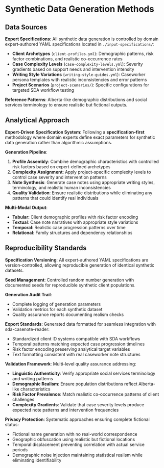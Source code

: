 # Synthetic Data Generation Methods

## Data Sources

**Expert Specifications**: All synthetic data generation is controlled by domain expert-authored YAML specifications located in `./input-specifications/`:

- **Client Archetypes** (`client-profiles.yml`): Demographic patterns, risk factor combinations, and realistic co-occurrence rates
- **Case Complexity Levels** (`case-complexity-levels.yml`): Severity gradients based on support needs and intervention intensity
- **Writing Style Variations** (`writing-style-guides.yml`): Caseworker persona templates with realistic inconsistencies and error patterns
- **Project Scenarios** (`project-scenarios/`): Specific configurations for targeted SDA workflow testing

**Reference Patterns**: Alberta-like demographic distributions and social services terminology to ensure realistic but fictional outputs.

## Analytical Approach

**Expert-Driven Specification System**: Following a **specification-first** methodology where domain experts define exact parameters for synthetic data generation rather than algorithmic assumptions.

**Generation Pipeline**:
1. **Profile Assembly**: Combine demographic characteristics with controlled risk factors based on expert-defined archetypes
2. **Complexity Assignment**: Apply project-specific complexity levels to control case severity and intervention patterns
3. **Note Synthesis**: Generate case notes using appropriate writing styles, terminology, and realistic human inconsistencies
4. **Quality Validation**: Ensure realistic distributions while eliminating any patterns that could identify real individuals

**Multi-Modal Output**: 
- **Tabular**: Client demographic profiles with risk factor encoding
- **Textual**: Case note narratives with appropriate style variations
- **Temporal**: Realistic case progression patterns over time
- **Relational**: Family structures and dependency relationships

## Reproducibility Standards

**Specification Versioning**: All expert-authored YAML specifications are version-controlled, allowing reproducible generation of identical synthetic datasets.

**Seed Management**: Controlled random number generation with documented seeds for reproducible synthetic client populations.

**Generation Audit Trail**: 
- Complete logging of generation parameters
- Validation metrics for each synthetic dataset
- Quality assurance reports documenting realism checks

**Export Standards**: Generated data formatted for seamless integration with sda-casenote-reader:
- Standardized client ID systems compatible with SDA workflows
- Temporal patterns matching expected case progression timelines  
- Risk factor encoding preserving analytical target variables
- Text formatting consistent with real caseworker note structures

**Validation Framework**: Multi-level quality assurance addressing:
- **Linguistic Authenticity**: Verify appropriate social services terminology and writing patterns
- **Demographic Realism**: Ensure population distributions reflect Alberta-like characteristics
- **Risk Factor Prevalence**: Match realistic co-occurrence patterns of client challenges
- **Complexity Gradients**: Validate that case severity levels produce expected note patterns and intervention frequencies

**Privacy Protection**: Systematic approaches ensuring complete fictional status:
- Fictional name generation with no real-world correspondence
- Geographic obfuscation using realistic but fictional locations
- Temporal displacement preventing correlation with actual service periods
- Demographic noise injection maintaining statistical realism while eliminating identifiability
